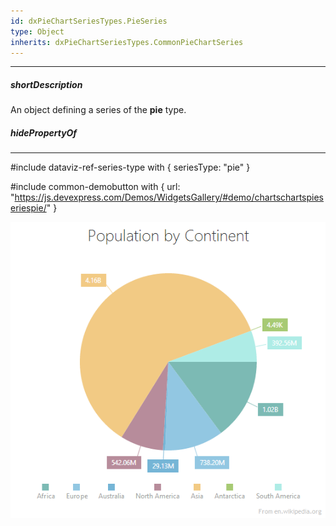 ```yaml
---
id: dxPieChartSeriesTypes.PieSeries
type: Object
inherits: dxPieChartSeriesTypes.CommonPieChartSeries
---
```

---
##### shortDescription
An object defining a series of the **pie** type.

##### hidePropertyOf

---
#include dataviz-ref-series-type with { 
    seriesType: "pie"
}

#include common-demobutton with {
    url: "https://js.devexpress.com/Demos/WidgetsGallery/#demo/chartschartspieseriespie/"
}

![PieSeriesType ChartJS](/images/ChartJS/Pie.png)